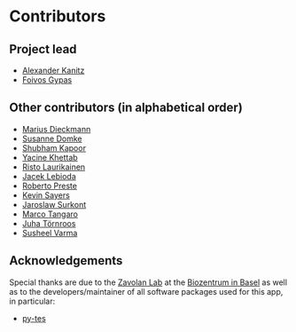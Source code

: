 # Contributors

## Project lead

* [Alexander Kanitz](https://github.com/uniqueg)
* [Foivos Gypas](https://github.com/fgypas)

## Other contributors (in alphabetical order)

* [Marius Dieckmann](https://github.com/MariusDieckmann)
* [Susanne Domke](https://github.com/suedomke)
* [Shubham Kapoor](https://github.com/shukapoo)
* [Yacine Khettab](https://github.com/djixyacine)
* [Risto Laurikainen](https://github.com/rlaurika)
* [Jacek Lebioda](https://github.com/jLebioda)
* [Roberto Preste](https://github.com/robertopreste)
* [Kevin Sayers](https://github.com/KevinSayers)
* [Jaroslaw Surkont](https://github.com/jsurkont)
* [Marco Tangaro](https://github.com/mtangaro)
* [Juha Törnroos](https://github.com/juhtornr)
* [Susheel Varma](https://github.com/susheel)

## Acknowledgements

Special thanks are due to the
[Zavolan Lab](https://www.biozentrum.unibas.ch/research/researchgroups/overview/unit/zavolan/)
at the [Biozentrum in Basel](https://www.biozentrum.unibas.ch/) as well as to the
developers/maintainer of all software packages used for this app, in particular:

* [py-tes](https://github.com/ohsu-comp-bio/py-tes)
